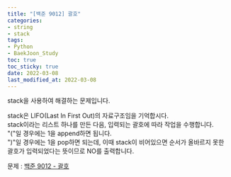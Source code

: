 ```yaml
---
title: "[백준 9012] 괄호"
categories: 
- string
- stack
tags:
- Python
- BaekJoon_Study
toc: true
toc_sticky: true
date: 2022-03-08
last_modified_at: 2022-03-08
---
```


stack을 사용하여 해결하는 문제입니다.

stack은 LIFO(Last In First Out)의 자료구조임을 기억합시다.  
stack이라는 리스트 하나를 만든 다음, 입력되는 괄호에 따라 작업을 수행합니다.  
"("일 경우에는 1을 append하면 됩니다.  
")"일 경우에는 1을 pop하면 되는데, 이때 stack이 비어있으면 순서가 올바르지 못한 괄호가 입력되었다는 뜻이므로 NO를 출력합니다.

문제 : [백준 9012 - 괄호](https://www.acmicpc.net/problem/9012)

<script src="https://gist.github.com/Ryumaker/d6b62abcdb58d54f48bff6e7be2c945b.js"></script>



